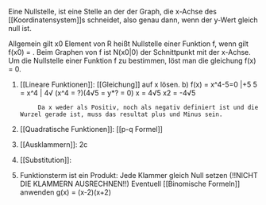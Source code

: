 Eine Nullstelle, ist eine Stelle an der der Graph, die x-Achse des [[Koordinatensystem]]s schneidet, also genau dann, wenn der y-Wert gleich null ist.

Allgemein gilt x0 Element von R heißt Nullstelle einer Funktion f, wenn gilt f(x0) = .
Beim Graphen von f ist N(x0|0) der Schnittpunkt mit der x-Achse. Um die Nullstelle einer Funktion f zu bestimmen, löst man die gleichung f(x) = 0.

1. [[Lineare Funktionen]]: [[Gleichung]] auf x lösen.
		b) f(x) = x^4-5=0 |+5
			5 = x^4 | 4√                  (x^4 = ?)(4√5 = y*? = 0)
			x = 4√5
			x2 = -4√5

			Da x weder als Positiv, noch als negativ definiert ist und die Wurzel gerade ist, muss das resultat plus und Minus sein.


2. [[Quadratische Funktionen]]: [[p-q Formel]]


3. [[Ausklammern]]:
2c

4. [[Substitution]]: 



5. Funktionsterm ist ein Produkt: Jede Klammer gleich Null setzen
	(!!NICHT DIE KLAMMERN AUSRECHNEN!!)
	Eventuell [[Binomische Formeln]] anwenden
		g(x) = (x-2)(x+2)
